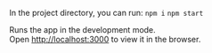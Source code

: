 In the project directory, you can run:
`npm i`
`npm start`

Runs the app in the development mode.\
Open [http://localhost:3000](http://localhost:3000) to view it in the browser.
